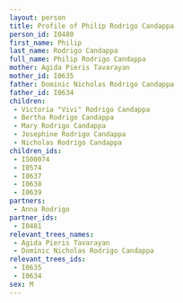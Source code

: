 ```yaml
---
layout: person
title: Profile of Philip Rodrigo Candappa
person_id: I0480
first_name: Philip
last_name: Rodrigo Candappa
full_name: Philip Rodrigo Candappa
mother: Agida Pieris Tavarayan
mother_id: I0635
father: Dominic Nicholas Rodrigo Candappa
father_id: I0634
children:
 - Victoria "Vivi" Rodrigo Candappa
 - Bertha Rodrigo Candappa
 - Mary Rodrigo Candappa
 - Josephine Rodrigo Candappa
 - Nicholas Rodrigo Candappa
children_ids:
 - I500074
 - I0574
 - I0637
 - I0638
 - I0639
partners:
 - Anna Rodrigo
partner_ids:
 - I0481
relevant_trees_names:
 - Agida Pieris Tavarayan
 - Dominic Nicholas Rodrigo Candappa
relevant_trees_ids:
 - I0635
 - I0634
sex: M
---
```


